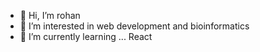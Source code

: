 - 👋 Hi, I’m rohan
- 👀 I’m interested in web development and bioinformatics
- 🌱 I’m currently learning ... React

<!---
rohan-ynwa/rohan-ynwa is a ✨ special ✨ repository because its `README.md` (this file) appears on your GitHub profile.
You can click the Preview link to take a look at your changes.
--->
